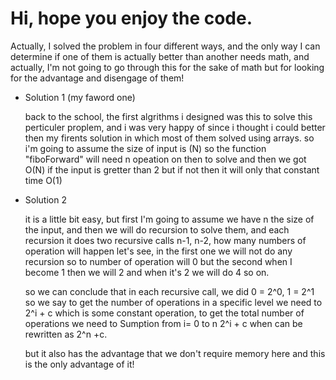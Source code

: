 # Hi, hope you enjoy the code.
<p>Actually, I solved the problem in four different ways, and the only way I can determine if one of them is actually better than another needs math, and actually, I'm not going to go through this for the sake of math but for looking for the advantage and disengage of them!</p>
<ul>
  <li>
    <p>Solution 1 (my faword one)</p>
    <span>
      back to the school, the first algrithms i designed was this to solve this perticuler proplem, and i was very happy of since i thought i could better then my firents solution in which most of them solved using arrays. 
      so i'm going to assume the size of input is (N) so the function "fiboForward" will need n opeation on then to solve and 
      then we got O(N) if the input is gretter than 2 but if not then it will only that constant time O(1)
    </span>
  </li>
  <li>
  <p>Solution 2</p>
  <span>
    it is a little bit easy, but first I'm going to assume we have n the size of the input, and then we will do recursion to solve them, and each recursion it does two recursive calls n-1, n-2, how many numbers of operation will happen let's see, in the first one we will not do any recursion so to number of operation will 0 but the second when I become 1 then we will 2 and when it's 2 we will do 4 so on.

so we can conclude that in each recursive call, we did 
0 = 2^0, 1 = 2^1 so we say to get the number of operations in a specific level we need to 2^i + c which is some constant operation,
to get the total number of operations we need
to Sumption from i= 0 to n 2^i + c when can be rewritten as 2^n +c.

but it also has the advantage that we don't require memory here and this is the only advantage of it!
  <span>
    </li>
  </ul>
